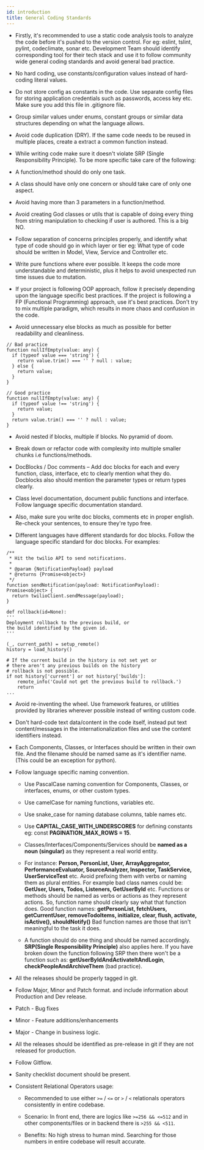 ```yaml
---
id: introduction
title: General Coding Standards
---
```


* Firstly, it's recommended to use a static code analysis tools to analyze the code before it's pushed to the version control. For eg: eslint, tslint, pylint, codeclimate, sonar etc. Development Team should identify corresponding tool for their tech stack and use it to follow community wide general coding standards and avoid general bad practice.

* No hard coding, use constants/configuration values instead of hard-coding literal values.

* Do not store config as constants in the code. Use separate config files for storing application credentials such as passwords, access key etc. Make sure you add this file in .gitignore file.
  
* Group similar values under enums, constant groups or similar data structures depending on what the language allows.
  
* Avoid code duplication (DRY). If the same code needs to be reused in multiple places, create a extract a common function instead.
  
* While writing code make sure it doesn't violate SRP (Single Responsibility Principle). To be more specific take care of the following:

* A function/method should do only one task.

* A class should have only one concern or should take care of only one aspect.

* Avoid having more than 3 parameters in a function/method.

* Avoid creating God classes or utils that is capable of doing every thing from string manipulation to checking if user is authored. This is a big NO.

* Follow separation of concerns principles properly, and identify what type of code should go in which layer or tier eg: What type of code should be written in Model, View, Service and Controller etc.

* Write pure functions where ever possible. It keeps the code more understandable and deterministic, plus it helps to avoid unexpected run time issues due to mutation.

* If your project is following OOP approach, follow it precisely depending upon the language specific best practices. If the project is following a FP (Functional Programming) approach, use it's best practices. Don't try to mix multiple paradigm, which results in more chaos and confusion in the code.

* Avoid unnecessary else blocks as much as possible for better readability and cleanliness.

<!--JavaScript-->
    // Bad practice
    function nullIfEmpty(value: any) {
      if (typeof value === 'string') {
        return value.trim() === '' ? null : value;
      } else {
        return value;
      }
    }

    // Good practice
    function nullIfEmpty(value: any) {
      if (typeof value !== 'string') {
        return value;
      }
      return value.trim() === '' ? null : value;
    }

* Avoid nested if blocks, multiple if blocks. No pyramid of doom.

* Break down or refactor code with complexity into multiple smaller chunks i.e functions/methods.

* DocBlocks / Doc comments – Add doc blocks for each and every function, class, interface, etc to clearly mention what they do. Docblocks also should mention the parameter types or return types clearly.

* Class level documentation, document public functions and interface. Follow language specific documentation standard.

* Also, make sure you write doc blocks, comments etc in proper english. Re-check your sentences, to ensure they're typo free.

* Different languages have different standards for doc blocks. Follow the language specific standard for doc blocks. For examples:
  
<!--JavaScript-->
    /**
     * Hit the twilio API to send notifications.
     *
     * @param {NotificationPayload} payload
     * @returns {Promise<object>}
     */
    function sendNotification(payload: NotificationPayload): Promise<object> {
      return twilioClient.sendMessage(payload);
    }

<!--Python-->
    def rollback(id=None):
    '''
    Deployment rollback to the previous build, or
    the build identified by the given id.
    '''
 
    (_, current_path) = setup_remote()
    history = load_history()
 
    # If the current build in the history is not set yet or
    # there aren't any previous builds on the history
    # rollback is not possible.
    if not history['current'] or not history['builds']:
        remote_info('Could not get the previous build to rollback.')
        return
    ...

* Avoid re-inventing the wheel. Use framework features, or utilities provided by libraries wherever possible instead of writing custom code.

* Don't hard-code text data/content in the code itself, instead put text content/messages in the internationalization files and use the content identifiers instead.

* Each Components, Classes, or Interfaces should be written in their own file. And the filename should be named same as it's identifier name. (This could be an exception for python).

* Follow language specific naming convention.

  * Use PascalCase naming convention for Components, Classes, or interfaces, enums, or other custom types. 

  * Use camelCase for naming functions, variables etc.

  * Use snake_case for naming database columns, table names etc.

  * Use **CAPITAL_CASE_WITH_UNDERSCORES** for defining constants eg: const **PAGINATION_MAX_ROWS = 15**.

  * Classes/Interfaces/Components/Services should be **named as a noun (singular)** as they represent a real world entity.

  * For instance: **Person, PersonList, User, ArrayAggregator, PerformanceEvaluator, SourceAnalyzer, Inspector, TaskService,  UserServiceTest** etc.
    Avoid prefixing them with verbs or naming them as plural entities. For example bad class names could be: **GetUser, Users, Todos, Listeners, GetUserById** etc.
    Functions or methods should be named as verbs or actions as they represent actions. So, function name should clearly say what that function does.
    Good function names: **getPersonList, fetchUsers, getCurrentUser, removeTodoItems, initialize, clear, flush, activate, isActive(), shouldNotify()**
    Bad function names are those that isn't meaningful to the task it does.

  * A function should do one thing and should be named accordingly. **SRP(Single Responsibility Principle)** also applies here. If you have broken down the function following SRP then there won't be a function such as: **getUserByIdAndActivateItAndLogin**, **checkPeopleAndArchiveThem** (bad practice).

* All the releases should be properly tagged in git.

* Follow Major, Minor and Patch format. and include information about Production and Dev release.

* Patch - Bug fixes

* Minor - Feature additions/enhancements

* Major - Change in business logic.

* All the releases should be identified as pre-release in git if they are not released for production.

* Follow Gitflow.

* Sanity checklist document should be present.

* Consistent Relational Operators usage:

  * Recommended to use either `>=` / `<=` or `>` / `<` relationals operators consistently in entire codebase.

  * Scenario: In front end, there are logics like `>=256 && <=512` and in other components/files or in backend  there is `>255 && <511`.

  * Benefits: No high stress to human mind. Searching for those numbers in entire codebase will result accurate.
